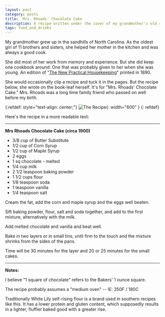 ```yaml
---
layout: post
category: posts
title:  Mrs. Rhoads' Chocolate Cake
description: A recipe written under the cover of my grandmother's old cookbook.
tags: food_and_drinks
---
```

My grandmother grew up in the sandhills of North Carolina. As the oldest girl of 11 brothers and sisters, she helped her mother in the kitchen and was always a good cook.

She did most of her work from memory and experience. But she did keep one cookbook around: One that was probably given to her when she was young. An edition of "[The New Practical Housekeeping](https://books.google.com/books/about/The_New_Practical_Housekeeping.html?id=_3oEAAAAYAAJ)" printed in 1890. 

She would occasionally clip a recipe and tuck it in the pages. But the recipe below, she wrote on the book-leaf herself. It's for "Mrs. Rhoads' Chocolate Cake."  Mrs. Rhoads was a long time family friend who passed on well before my birth.

{:refdef: style="text-align: center;"}
![The Recipe](/posts/2024/04/images/rhoads.jpg){: width="600" }
{: refdef} 

Here's the recipe in a more readable text:

<hr noshade />

**Mrs Rhoads Chocolate Cake (circa 1900)**

* 3/8 cup of Butter Substitute
* 1/2 cup of Corn Syrup
* 1/2 cup of Maple Syrup
* 2 eggs
* 1 sq chocolate - melted
* 1/4 cup milk
* 2 1/2 teaspoon baking powder
* 1 1/2 cups flour
* 1/8 teaspoon soda
* 1 teaspoon vanilla
* 1/4 teaspoon salt

Cream the fat, add the corn and maple syrup and the eggs well beaten.

Sift baking powder, flour, salt and soda together, and add to the  first mixture, alternatively with the milk. 

Add melted chocolate and vanilla and beat well.

Bake in two layers or in small tins, until firm to the touch and the mixture shrinks from the sides of the pans.

Time will be 30 minutes for the layer and 20 or 25 minutes for the small cakes.

<hr noshade />

**Notes:**

I believe "1 square of chocolate" refers to the Bakers' 1 ounce square.

The recipe probably assumes a "medium oven" -- IE: 350F / 180C

Traditionally White Lily self-rising flour is a brand used in southern recipes like this.
It has a lower protein and gluten content, which supposedly results in a lighter, fluffier
baked good with a greater rise. 

